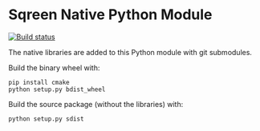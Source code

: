 # Sqreen Native Python Module

[![Build status](https://badge.buildkite.com/d884ea8c5819a68324112977def52247f79bfac1d5fe294228.svg)](https://buildkite.com/sqreen/agentpythonnative)

The native libraries are added to this Python module with git submodules.

Build the binary wheel with:
```
pip install cmake
python setup.py bdist_wheel
```

Build the source package (without the libraries) with:
```
python setup.py sdist
```
